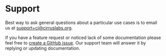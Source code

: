 # Support

Best way to ask general questions about a particular use cases is to email us at [support+ci@cirruslabs.org](mailto:support+ci@cirruslabs.org).

If you have a feature request or noticed lack of some documentation please feel free to [create a GitHub issue](https://github.com/cirruslabs/cirrus-ci-com/issues/new).
Our support team will answer it by replying or updating documentation.
